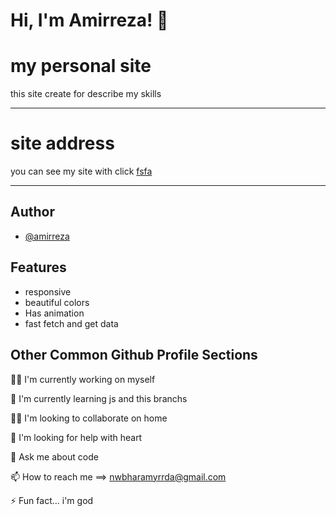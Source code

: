 
# Hi, I'm Amirreza! 👋


# my personal site

this site create for describe my skills

___
# site address

you can see my site with click [fsfa](https://fsfa.ir/)

___
## Author

- [@amirreza](https://github.com/Amirrezanobahar/)


## Features

- responsive
- beautiful colors
- Has animation
- fast fetch and get data



## Other Common Github Profile Sections
👩‍💻 I'm currently working on myself

🧠 I'm currently learning js and this branchs

👯‍♀️ I'm looking to collaborate on home

🤔 I'm looking for help with heart

💬 Ask me about code

📫 How to reach me ==> nwbharamyrrda@gmail.com

⚡️ Fun fact... i'm god

